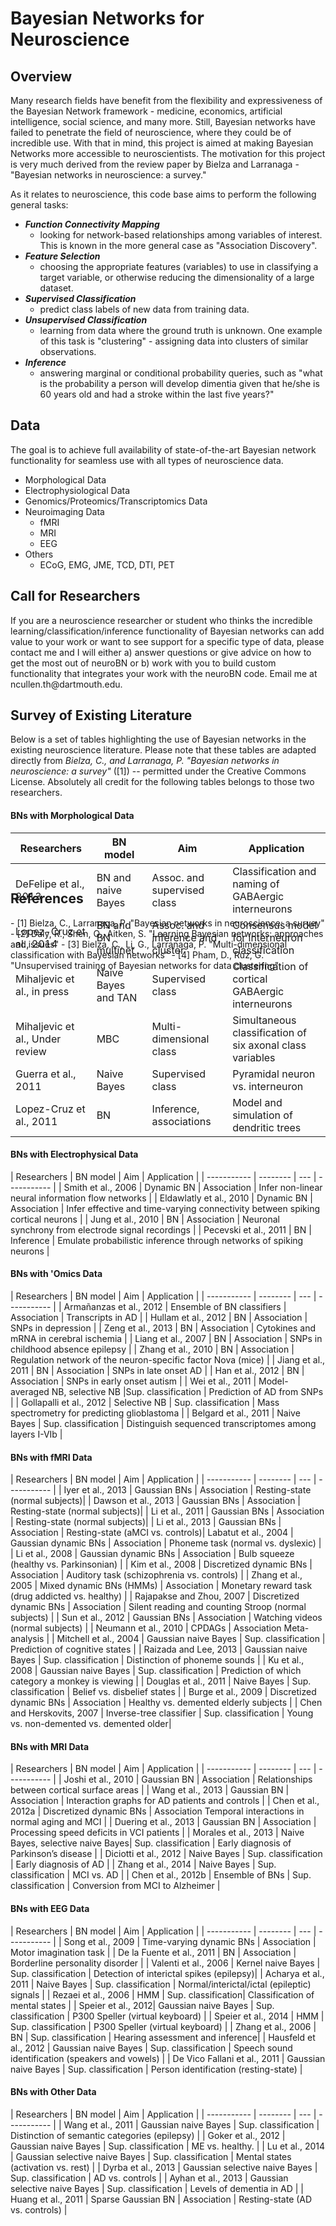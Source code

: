 # Bayesian Networks for Neuroscience

<h2>Overview</h2>
Many research fields have benefit from the flexibility and expressiveness of the Bayesian Network framework - medicine, economics, artificial intelligence, social science, and many more. Still, Bayesian networks have failed to penetrate the field of neuroscience, where they could be of incredible use. With that in mind, this project is aimed at making Bayesian Networks more accessible to neuroscientists. The motivation for this project is very much derived from the review paper by Bielza and Larranaga - "Bayesian networks in neuroscience: a survey."

As it relates to neuroscience, this code base aims to perform the following general tasks:
- <b><i>Function Connectivity Mapping</i></b>
	- looking for network-based relationships among variables of interest. This is
known in the more general case as "Association Discovery".
- <b><i>Feature Selection</i></b> 
	- choosing the appropriate features (variables) to use in classifying a target variable, or otherwise
reducing the dimensionality of a large dataset.
- <b><i>Supervised Classification</i></b>
	- predict class labels of new data from training data.
- <b><i>Unsupervised Classification</i></b>
	- learning from data where the ground truth is unknown. One example of this task is "clustering" - assigning data into clusters of similar observations.
- <b><i>Inference</i></b>
	- answering marginal or conditional probability queries, such as "what is the probability a person will develop dimentia given that he/she is 60 years old and had a stroke within the last five years?"

<h2>Data</h2>

The goal is to achieve full availability of state-of-the-art Bayesian network functionality for seamless use with all types of neuroscience data.
- Morphological Data
- Electrophysiological Data
- Genomics/Proteomics/Transcriptomics Data
- Neuroimaging Data
	- fMRI
	- MRI
	- EEG
- Others
	- ECoG, EMG, JME, TCD, DTI, PET

<h2>Call for Researchers</h2>
If you are a neuroscience researcher or student who thinks the incredible learning/classification/inference functionality of Bayesian networks can add value to your work or want to see support for a specific type of data, please contact me and I will either a) answer questions or give advice on how to get the most out of neuroBN or b) work with you to build custom functionality that integrates your work with the neuroBN code. Email me at ncullen.th@dartmouth.edu.




<h2>Survey of Existing Literature</h2>
Below is a set of tables highlighting the use of Bayesian networks in the existing neuroscience literature. Please note that these tables are adapted directly from <i>Bielza, C., and Larranaga, P. "Bayesian networks in neuroscience: a survey"</i> ([1]) -- permitted under the Creative Commons License. Absolutely all credit for the following tables belongs to those two researchers.
<div style='height:100px'>
<h4>BNs with Morphological Data</h4>

| Researchers | BN model | Aim | Application |
| ----------- | -------- | --- | ----------- |
| DeFelipe et al., 2013 | BN and naive Bayes | Assoc. and supervised class | Classification and naming of GABAergic interneurons |
| Lopez-Cruz et al., 2014 | BN and BN multinet | Assoc. and inference and cluster | Consensus model for interneuron classification |
|Mihaljevic et al., in press | Naive Bayes and TAN | Supervised class | Classification of cortical GABAergic interneurons |
|Mihaljevic et al., Under review | MBC | Multi-dimensional class | Simultaneous classification of six axonal class variables |
|Guerra et al., 2011 | Naive Bayes | Supervised class | Pyramidal neuron vs. interneuron |
|Lopez-Cruz et al., 2011 | BN | Inference, associations | Model and simulation of dendritic trees |

<h4>BNs with Electrophysical Data</h4>
| Researchers | BN model | Aim | Application |
| ----------- | -------- | --- | ----------- |
| Smith et al., 2006 | Dynamic BN | Association | Infer non-linear neural information flow networks |
| Eldawlatly et al., 2010 | Dynamic BN | Association | Infer effective and time-varying connectivity between spiking cortical neurons |
| Jung et al., 2010 | BN | Association | Neuronal synchrony from electrode signal recordings |
| Pecevski et al., 2011 | BN | Inference | Emulate probabilistic inference through networks of spiking neurons |

<h4>BNs with 'Omics Data</h4>
| Researchers | BN model | Aim | Application |
| ----------- | -------- | --- | ----------- |
| Armañanzas et al., 2012 | Ensemble of BN classifiers | Association | Transcripts in AD |
| Hullam et al., 2012 | BN | Association | SNPs in depression |
| Zeng et al., 2013 | BN | Association | Cytokines and mRNA in cerebral ischemia |
| Liang et al., 2007 | BN | Association | SNPs in childhood absence epilepsy |
| Zhang et al., 2010 | BN | Association | Regulation network of the neuron-specific factor Nova (mice) |
| Jiang et al., 2011 | BN | Association | SNPs in late onset AD |
| Han et al., 2012 | BN | Association | SNPs in early onset autism |
| Wei et al., 2011 | Model-averaged NB, selective NB |Sup. classification | Prediction of AD from SNPs |
| Gollapalli et al., 2012 | Selective NB | Sup. classification | Mass spectrometry for predicting glioblastoma |
| Belgard et al., 2011 | Naive Bayes | Sup. classification | Distinguish sequenced transcriptomes among layers I-VIb |

<h4>BNs with fMRI Data</h4>
| Researchers | BN model | Aim | Application |
| ----------- | -------- | --- | ----------- |
| Iyer et al., 2013 | Gaussian BNs | Association | Resting-state (normal subjects)| 
| Dawson et al., 2013 | Gaussian BNs | Association | Resting-state (normal subjects)| 
| Li et al., 2011 | Gaussian BNs | Association | Resting-state (normal subjects)| 
| Li et al., 2013 | Gaussian BNs | Association | Resting-state (aMCI vs. controls)| 
Labatut et al., 2004 | Gaussian dynamic BNs | Association | Phoneme task (normal vs. dyslexic) | 
| Li et al., 2008 | Gaussian dynamic BNs | Association | Bulb squeeze (healthy vs. Parkinsonian) | 
| Kim et al., 2008 | Discretized dynamic BNs | Association | Auditory task (schizophrenia vs. controls) | 
| Zhang et al., 2005 | Mixed dynamic BNs (HMMs) | Association | Monetary reward task (drug addicted vs. healthy) | 
| Rajapakse and Zhou, 2007 | Discretized dynamic BNs | Association | Silent reading and counting Stroop (normal subjects) | 
| Sun et al., 2012 | Gaussian BNs | Association | Watching videos (normal subjects) | 
| Neumann et al., 2010 | CPDAGs | Association Meta-analysis | 
| Mitchell et al., 2004 | Gaussian naive Bayes | Sup. classification | Prediction of cognitive states | 
| Raizada and Lee, 2013 | Gaussian naive Bayes | Sup. classification | Distinction of phoneme sounds | 
| Ku et al., 2008 | Gaussian naive Bayes | Sup. classification | Prediction of which category a monkey is viewing | 
| Douglas et al., 2011 | Naive Bayes | Sup. classification | Belief vs. disbelief states | 
| Burge et al., 2009 | Discretized dynamic BNs | Association |  Healthy vs. demented elderly subjects | 
| Chen and Herskovits, 2007 | Inverse-tree classifier | Sup. classification | Young vs. non-demented vs. demented older|

<h4>BNs with MRI Data</h4>
| Researchers | BN model | Aim | Application |
| ----------- | -------- | --- | ----------- |
| Joshi et al., 2010 | Gaussian BN | Association | Relationships between cortical surface areas | 
| Wang et al., 2013 | Gaussian BN | Association | Interaction graphs for AD patients and controls | 
| Chen et al., 2012a | Discretized dynamic BNs | Association Temporal interactions in normal aging and MCI | 
| Duering et al., 2013 | Gaussian BN | Association | Processing speed deficits in VCI patients | 
| Morales et al., 2013 | Naive Bayes, selective naive Bayes|  Sup. classification | Early diagnosis of Parkinson’s disease | 
| Diciotti et al., 2012 | Naive Bayes | Sup. classification | Early diagnosis of AD | 
| Zhang et al., 2014 | Naive Bayes | Sup. classification | MCI vs. AD | 
| Chen et al., 2012b | Ensemble of BNs | Sup. classification | Conversion from MCI to Alzheimer | 

<h4>BNs with EEG Data</h4>
| Researchers | BN model | Aim | Application |
| ----------- | -------- | --- | ----------- |
| Song et al., 2009 | Time-varying dynamic BNs | Association | Motor imagination task | 
| De la Fuente et al., 2011 | BN | Association | Borderline personality disorder | 
| Valenti et al., 2006 | Kernel naive Bayes | Sup. classification | Detection of interictal spikes (epilepsy)| 
| Acharya et al., 2011 | Naive Bayes | Sup. classification | Normal/interictal/ictal (epileptic) signals | 
| Rezaei et al., 2006 | HMM | Sup. classification|  Classification of mental states | 
| Speier et al., 2012|  Gaussian naive Bayes | Sup. classification | P300 Speller (virtual keyboard) | 
| Speier et al., 2014 | HMM | Sup. classification | P300 Speller (virtual keyboard) | 
| Zhang et al., 2006 | BN | Sup. classification | Hearing assessment and inference| 
| Hausfeld et al., 2012 |  Gaussian naive Bayes | Sup. classification | Speech sound identification (speakers and vowels) | 
| De Vico Fallani et al., 2011 | Gaussian naive Bayes | Sup. classification | Person identification (resting-state) | 

<h4>BNs with Other Data</h4>
| Researchers | BN model | Aim | Application |
| ----------- | -------- | --- | ----------- |
| Wang et al., 2011 | Gaussian naive Bayes | Sup. classification | Distinction of semantic categories (epilepsy) | 
| Goker et al., 2012 | Gaussian naive Bayes | Sup. classification | ME vs. healthy. | 
| Lu et al., 2014 | Gaussian selective naive Bayes | Sup. classification | Mental states (activation vs. rest) | 
| Dyrba et al., 2013 | Gaussian selective naive Bayes | Sup. classification | AD vs. controls | 
| Ayhan et al., 2013 | Gaussian selective naive Bayes | Sup. classification | Levels of dementia in AD | 
| Huang et al., 2011 | Sparse Gaussian BN | Association | Resting-state (AD vs. controls) | 
</div>
<h2>References</h2>
- [1] Bielza, C., Larranaga, P. "Bayesian networks in neuroscience: a survey"
- [2] Daly, R., Shen, Q., Aitken, S. "Learning Bayesian networks: approaches and issues"
- [3] Bielza, C., Li, G., Larranaga, P. "Multi-dimensional classification with Bayesian networks"
- [4] Pham, D., Ruz, G. "Unsupervised training of Bayesian networks for data clustering"









